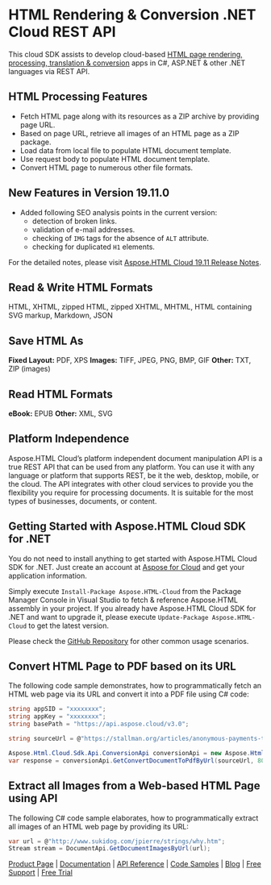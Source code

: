 # HTML Rendering & Conversion .NET Cloud REST API

This cloud SDK assists to develop cloud-based [HTML page rendering, processing, translation & conversion](https://products.aspose.cloud/html/net) apps in C#, ASP.NET & other .NET languages via REST API.

## HTML Processing Features

- Fetch HTML page along with its resources as a ZIP archive by providing page URL.
- Based on page URL, retrieve all images of an HTML page as a ZIP package.
- Load data from local file to populate HTML document template.
- Use request body to populate HTML document template.
- Convert HTML page to numerous other file formats.

## New Features in Version 19.11.0

- Added following SEO analysis points in the current version:
  - detection of broken links.
  - validation of e-mail addresses.
  - checking of `IMG` tags for the absence of `ALT` attribute.
  - checking for duplicated `H1` elements.

For the detailed notes, please visit [Aspose.HTML Cloud 19.11 Release Notes](https://docs.aspose.cloud/display/htmlcloud/Aspose.HTML+Cloud+19.11+Release+Notes).

## Read & Write HTML Formats

HTML, XHTML, zipped HTML, zipped XHTML, MHTML, HTML containing SVG markup, Markdown, JSON

## Save HTML As

**Fixed Layout:** PDF, XPS
**Images:** TIFF, JPEG, PNG, BMP, GIF
**Other:** TXT, ZIP (images)

## Read HTML Formats
**eBook:** EPUB
**Other:** XML, SVG

## Platform Independence

Aspose.HTML Cloud’s platform independent document manipulation API is a true REST API that can be used from any platform. You can use it with any language or platform that supports REST, be it the web, desktop, mobile, or the cloud. The API integrates with other cloud services to provide you the flexibility you require for processing documents. It is suitable for the most types of businesses, documents, or content.

## Getting Started with Aspose.HTML Cloud SDK for .NET

You do not need to install anything to get started with Aspose.HTML Cloud SDK for .NET. Just create an account at [Aspose for Cloud](https://dashboard.aspose.cloud/#/apps) and get your application information.

Simply execute `Install-Package Aspose.HTML-Cloud` from the Package Manager Console in Visual Studio to fetch & reference Aspose.HTML assembly in your project. If you already have Aspose.HTML Cloud SDK for .NET and want to upgrade it, please execute `Update-Package Aspose.HTML-Cloud` to get the latest version.

Please check the [GitHub Repository](https://github.com/aspose-html-cloud/aspose-html-cloud-dotnet) for other common usage scenarios.

## Convert HTML Page to PDF based on its URL

The following code sample demonstrates, how to programmatically fetch an HTML web page via its URL and convert it into a PDF file using C# code:

```csharp
string appSID = "xxxxxxxx";
string appKey = "xxxxxxxx";
string basePath = "https://api.aspose.cloud/v3.0";

string sourceUrl = @"https://stallman.org/articles/anonymous-payments-thru-phones.html";

Aspose.Html.Cloud.Sdk.Api.ConversionApi conversionApi = new Aspose.Html.Cloud.Sdk.Api.ConversionApi(appKey, appSID, basePath);
var response = conversionApi.GetConvertDocumentToPdfByUrl(sourceUrl, 800, 1200);
```

## Extract all Images from a Web-based HTML Page using API

The following C# code sample elaborates, how to programmatically extract all images of an HTML web page by providing its URL:

```csharp
var url = @"http://www.sukidog.com/jpierre/strings/why.htm";
Stream stream = DocumentApi.GetDocumentImagesByUrl(url);
```

[Product Page](https://products.aspose.cloud/html/net) | [Documentation](https://docs.aspose.cloud/display/htmlcloud/Home) | [API Reference](https://apireference.aspose.cloud/html/) | [Code Samples](https://github.com/aspose-html-cloud/aspose-html-cloud-dotnet) | [Blog](https://blog.aspose.cloud/category/html/) | [Free Support](https://forum.aspose.cloud/c/html) | [Free Trial](https://dashboard.aspose.cloud/#/apps)

